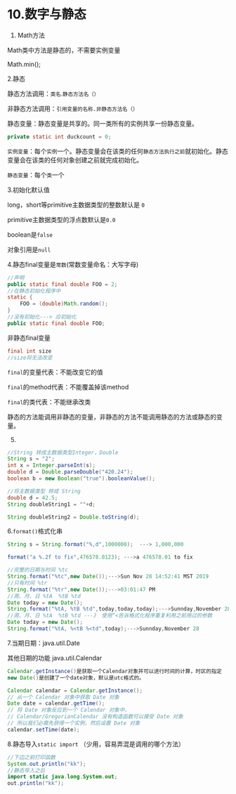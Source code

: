 # 10.数字与静态

1. Math方法

Math类中方法是静态的，不需要实例变量

Math.min();

2.静态

静态方法调用：`类名`.`静态方法名（）`

非静态方法调用：`引用变量的名称.非静态方法名（）`

静态变量：静态变量是共享的。同一类所有的实例共享一份静态变量。

```java
private static int duckcount = 0;
```

`实例变量`：每个`实例`一个。静态变量会在该类的任何`静态方法执行之前`就初始化。静态变量会在该类的任何对象创建之前就完成初始化。

`静态变量`：每个`类`一个

3.初始化默认值

long，short等primitive主数据类型的整数默认是 `0`

primitive主数据类型的浮点数默认是`0.0`

boolean是`false`

对象引用是`null`

4.静态final变量是`常数`(常数变量命名：大写字母)

```java
//声明
public static final double FOO = 2;
//在静态初始化程序中
static {
    FOO = (double)Math.random();
}
//没有初始化---> 应初始化
public static final double FOO;
```

非静态final变量

```java
final int size
//size将无法改变
```

`final`的变量代表：不能改变它的值

`final`的method代表：不能覆盖掉该method

`final`的类代表：不能继承改类

静态的方法能调用非静态的变量，非静态的方法不能调用静态的方法或静态的变量。

5.

```java
//String 转成主数据类型Integer，Double
String s = "2";
int x = Integer.parseInt(s);
double d = Double.parseDouble("420.24");
boolean b = new Boolean("true").booleanValue();

//将主数据类型 转成 String
double d = 42.5;
String doubleString1 = ""+d;

String doubleString2 = Double.toString(d);
```

6.`format()`格式化串

```java
String s = String.format("%,d",1000000);  ---> 1,000,000
```

```java
format("a %.2f to fix",476578.0123); --->a 476578.01 to fix

//完整的日期与时间 %tc
String.format("%tc",new Date());--->Sun Nov 28 14:52:41 MST 2019
//只有时间 %tr
String.format("%tr",new Date());--->03:01:47 PM
//周、月、日 %tA  %tB %td
Date today = new Date();
String.format("%tA, %tB %td",today,today,today);--->Sunnday,November 28
//周、月、日 %tA  %tB %td ---》 使用“<告诉格式化程序重复利用之前用过的参数
Date today = new Date();
String.format("%tA, %<tB %<td",today);--->Sunnday,November 28
```

7.当期日期：java.util.Date

   其他日期的功能 java.util.Calendar

```java
Calendar.getInstance()是获取一个Calendar对象并可以进行时间的计算，时区的指定
new Date()是创建了一个date对象，默认是utc格式的。
```

```java
Calendar calendar = Calendar.getInstance();
// 从一个 Calendar 对象中获取 Date 对象
Date date = calendar.getTime();
// 将 Date 对象反应到一个 Calendar 对象中，
// Calendar/GregorianCalendar 没有构造函数可以接受 Date 对象
// 所以我们必需先获得一个实例，然后设置 Date 对象
calendar.setTime(date);
```

8.静态导入`static import` （少用，容易弄混是调用的哪个方法）

```java
//下边之前打印函数
System.out.println("kk");
//静态导入之后 
import static java.long.System.out;
out.println("kk");

```

